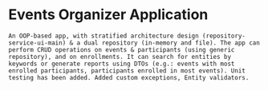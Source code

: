 # Events Organizer Application
	An OOP-based app, with stratified architecture design (repository-service-ui-main) & a dual repository (in-memory and file). The app can perform CRUD operations on events & participants (using generic repository), and on enrollments. It can search for entities by keywords or generate reports using DTOs (e.g.: events with most enrolled participants, participants enrolled in most events). Unit testing has been added. Added custom exceptions, Entity validators.
